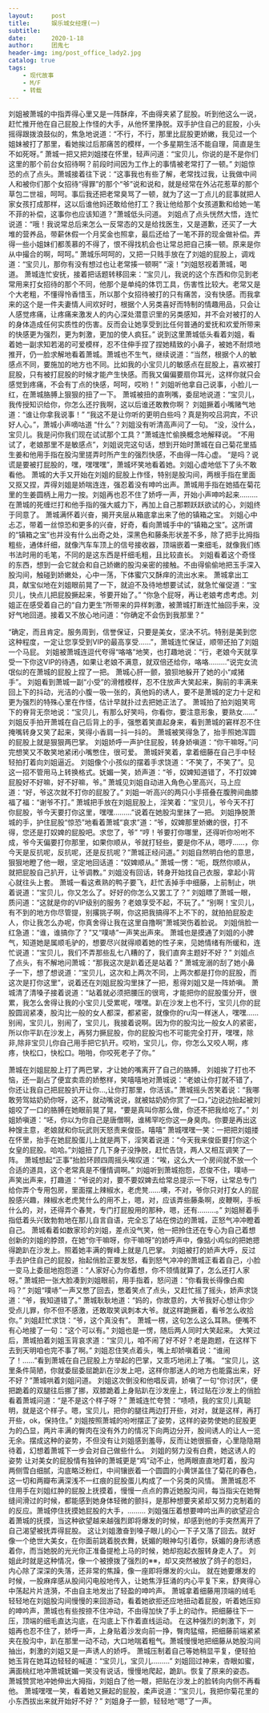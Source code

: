 ```yaml
---
layout:     post
title:      娱乐城女经理(一)
subtitle:   
date:       2020-1-18
author:     团鬼七
header-img: img/post_office_lady2.jpg
catalog: true
tags:
    - 现代故事
    - M/F
    - 转载
---
```


 刘姐被萧城的中指弄得心里又是一阵酥痒，不由得夹紧了屁股。听到他这么一说，赶忙推开他在自己屁股上作怪的大手，从他怀里挣脱。双手护住自己的屁股，小头摇得跟拨浪鼓似的，焦急地说道：“不行，不行，那里比屁股更娇嫩，我见过一个姐妹被打了那里，看她挨过后那痛苦的模样，一个多星期生活不能自理，简直是生不如死呀。”          萧城一把又把刘姐搂在怀里，轻声问道：“宝贝儿，你说的是不是你们这里的那个前台女招待啊？前段时间因为工作上的事情被老常打了一顿。”            刘姐惊恐的点了点头。萧城接着往下说：“这事我也有些了解，老常找过我，让我做中间人和被你们那个女招待“得罪”的那个“爷”说和说和，就是经常在外沾花惹草的那个草包二世祖，呵呵。事后我还把老常臭骂了一顿，就为了这一丁点儿的屁事就把人家女孩打成那样，这以后谁他妈还敢给他打工？我让他给那个女孩道歉和给她一笔不菲的补偿，这事你也应该知道？”萧城低头问道。              刘姐点了点头恍然大悟，连忙说道：“哦！我说常总后来怎么一反常态的又是给找医生，又是道歉，还买了一大堆的营养品，带薪休假一个月奖金也照拿，最后还给了一笔不菲的现金做补偿。弄得一些小姐妹们都羡慕的不得了，恨不得找机会也让常总把自己揍一顿。原来是你从中撮合的啊，呵呵。”          萧城乐呵呵的，又把一只贱手放在了刘姐的屁股上，调戏道：“宝贝儿，那你有没有想过也让老常揍一顿啊”          “滚！”刘姐怒视着萧城，喝道。          萧城连忙安抚，接着把话题转移回来：“宝贝儿，我说的这个东西和你见到老常用来打女招待的那个不同，他那个是单纯的体罚工具，伤害性比较大。老常又是个大老粗，不懂得怜香惜玉，所以那个女招待被打的只有痛苦，没有快感。而我拿来的这个是一件夫妻情人间欢好时，根据个人另类喜好而特制的情趣用品，只会让人感觉疼痛，让疼痛来激发人的内心深处潜意识里的另类感知，并不会对被打的人的身体造成任何实质性的伤害。反而会让她享受到比任何普通的爱抚和欢爱所带来的快感更为强烈，更为刺激，更加的使人疯狂。”          说到这里萧城低头看着刘姐，看着她一副求知若渴的可爱模样，忍不住伸手捏了捏她精致的小鼻子，被她不耐烦地推开，仍一脸求解地看着萧城。萧城也不生气，继续说道：“当然，根据个人的敏感点不同，要施加的地方也不同。比如我的小宝贝儿的敏感点在屁股上，喜欢被打屁股，只有被打屁股的时候才能产生快感。而我又偏偏要扇你耳光，这样你就只会感觉到疼痛，不会有丁点的快感，呵呵，哎哟！”          刘姐听他拿自己说事，小脸儿一红，在萧城胳膊上狠狠的扭了一下。          萧城被扭的直咧嘴，委屈地说道：“宝贝儿，我传授知识给你，你怎么还拧我啊，这以后谁还敢教你啊？          刘姐撅着小嘴赌气地道：“谁让你拿我说事！”          “我这不是让你听的更明白些吗？真是狗咬吕洞宾，不识好人心。”，萧城小声嘀咕道          “什么”？刘姐没有听清高声问了一句。          “没，没什么，宝贝儿。我是问你我们现在试试那个工具？”萧城连忙偷换概念地解释说。          “不用试了，老娘那里不是敏感点”，刘姐说完这句话，想到开始时萧城在自己菊花里插生姜和他用手指在股沟里搓弄时所产生的强烈快感，不由得一阵心虚。          “是吗？说谎是要被打屁股的，嘿，嘿嘿嘿”，萧城坏笑地看着她。刘姐心虚地低下了头不敢看他。          萧城的大手又开始在刘姐的屁股上作怪，特别是股沟间，两根手指在里面又抠又捏，弄得刘姐是娇喘连连，强忍着没有呻吟出声。萧城用手指在她插在菊花里的生姜圆柄上用力一按。刘姐再也忍不住了娇呼一声，开始小声呻吟起来………          在萧城的死缠烂打和他手指的强大威力下，再加上自己那颗跃跃欲试的心，刘姐终于同意了。          萧城满怀着兴奋，揭开夹层从箱底拿出来了他的镇箱之宝。          刘姐心中忐忑，带着一丝惊恐和更多的兴奋，好奇，看向萧城手中的“镇箱之宝”。这所谓的“镇箱之宝”也并没有什么出奇之处，深黑色和藤条形状差不多，除了把手比拇指粗些，通体纤细，就像汽车车顶上的信号接收器，顶端嵌着一束细毛，就像我们练书法时用的毛笔，不同的是这东西是杆细毛粗，且比较直长。          刘姐看着这个奇怪的东西，想到一会它就会和自己娇嫩的股沟亲密的接触。不由得偷偷地把玉手深入股沟间，触碰到娇嫩处，心中一荡，下体蜜穴又酥痒的流出水来。          萧城拿出工具，献宝似地在刘姐眼前晃了一下，就迫不及待地想要试试，就急忙催促道：“宝贝儿，快点儿把屁股撅起来，爷要开始了。”          “你急个屁呀，再让老娘考虑考虑。刘姐正在感受着自己的“自力更生”所带来的异样刺激，被萧城打断连忙抽回手来，没好气地回道。接着又不放心地问道：“你确定不会伤到我那里？”

“确定，而且肯定。服务周到，信誉保证，只要是美女，坚决不坑。特别是美到您这种程度，一定让您享受到VIP的最高享受……”，萧城连忙保证，顺带还拍了刘姐一个马屁。          刘姐被萧城连逗代夸得“咯咯”地笑，也打趣地说：“行，老娘今天就享受一下你这VIP的待遇，如果让老娘不满意，就双倍还给你，咯咯………”说完女流氓似的在萧城的屁股上捏了一把。          萧城心肝一颤，狼狈地躲开了她的小“咸猪手”。          刘姐看到萧城一副“小受”的滑稽模样，忍不住放声大笑起来，胸前的丰满来回上下的抖动，光洁的小腹一吸一张的，真他妈的诱人，要不是萧城的定力十足和更为强烈的特殊心里在作怪，估计早就扑过去把她正法了。          萧城拍了拍刘姐笑弯下的脊背无奈地说：“宝贝儿，有那么好笑吗，你看你，要注意形象，要熟女……”          刘姐反手拍开萧城在自己后背上的手，强憋着笑直起身来，看到萧城的窘样忍不住掩嘴转身又笑了起来，笑得小香肩一抖一抖的。          萧城被笑得急了，抬手照她浑圆的屁股上就是狠狠两巴掌。          刘姐娇呼一声护住屁股，转身娇嗔道：“你干嘛呀。”问完想笑又不敢笑地紧闭小嘴憋住，很可爱。          萧城奸笑着，拿着细藤在自己手中轻轻拍打着向刘姐逼近。          刘姐像个小孩似的摆着手求饶道：“不笑了，不笑了”。见这一招不管用马上转换格式。妩媚一笑，娇声道：“爷，奴婢知道错了，不打奴婢屁股好不好嘛，好不好嘛，爷。”          萧城见刘姐自动进入角色心里高兴，马上应道：“好，爷这次就不打你的屁股了。”          刘姐一听高兴的两只小手搭叠在腹胯间曲膝福了福：“谢爷不打。”          萧城把手放在刘姐屁股上，淫笑着：“宝贝儿，爷今天不打你屁股，爷今天要打你这里，嘿嘿………”说着在她股沟里抹了一把。          刘姐挣脱萧城的手，护住屁股“惊恐”地看着萧城“哀求”道：“爷，奴婢那里娇嫩的很，打不得，您还是打奴婢的屁股吧。求您了，爷”          “哼！爷要打你哪里，还得听你吩咐不成，爷今天偏要打你那里，如果你顺从，爷就打轻些，要是你不从，嗯哼……，你今天是反抗呢，反抗呢，还是反抗呢？”萧城正经问道。”          刘姐自然明白他的意思，狠狠地瞪了他一眼，坚定地回话道：“奴婢顺从。”          萧城一愣：“呃，既然你顺从，就把屁股自己扒开，让爷调教。”          刘姐没有回话，转身开始找自己衣服，拿起小背心就往头上套。          萧城一看这煮熟的鸭子要飞，赶忙丢掉手中细藤，上前制止，哄着说道：“宝贝儿，你又怎么了。好好的你怎么又罢工了？”          刘姐瞟了萧城一眼，质问道：“这就是你的VIP级别的服务？老娘享受不起，不玩了。”          “别啊！宝贝儿，有不到的地方你尽管提，别撂挑子啊，你这把我搞得不上不下的，就拍拍屁股走人，你让我怎么办呢，你真舍得让我在这里自撸啊”萧城哭伤着脸说。          刘姐俏脸一红急道：“谁，谁搞你了？”又“噗哧”一声笑出声來。          萧城也是摸通了刘姐的小脾气，知道她是属顺毛驴的，想要尽兴就得顺着她的性子来，见她情绪有所缓和，连忙说道：“宝贝儿，我们不弄那些乱七八糟的了，我们直奔主题好不好？”          刘姐点了点头，有不解地问萧城：“那我这次是趴着还是站着？”          萧城宠溺的刮了她小鼻子一下，想了想说道：“宝贝儿，这次和上两次不同，上两次都是打你的屁股，而这次是打你这里”，说着还在刘姐屁股沟里抹了一把，惹得刘姐又是一阵娇嗔。          萧城清了清嗓子接着说道：“站着就必须把腰压的很弯，才能把你的屁股蛋分开，很累，我怎么舍得让我的小宝贝儿受累呢，嘿嘿。趴在沙发上也不行，宝贝儿你的屁股圆润紧凑，股沟比一般的女人都深，都紧密，就像你的ru沟一样迷人，嘿嘿……别闹，宝贝儿，别闹了，宝贝儿，我接着说啊。因为你的股沟比一般女人的紧密，所以你平趴在沙发上，再努力撅屁股，你的屁股沟也不可能完全打开，嘿嘿，除非,除非宝贝儿你自己用手把它扒开。哎哟，宝贝儿，你，你怎么又咬人啊，疼疼，快松口，快松口。啪啪，你咬死老子了你。”      

萧城在刘姐屁股上打了两巴掌，才让她的嘴离开了自己的胳膊。          刘姐挨了打也不恼，还一副占了便宜卖乖的娇憨样，笑嘻嘻地对萧城说：“老娘让你打就不错了，你还让我自己把屁股扒开让你…,让你打那里，你活该。”          萧城摇头苦笑着说：“我哪敢劳驾姑奶奶你呀，这不，就动嘴说说，就被姑奶奶你赏了一口，”边说边抬起被刘姐咬了一口的胳膊在她眼前晃了晃，“要是真叫你那么做，你还不把我给吃了。”          刘姐娇嗔道：“呸，你以为你自己是唐僧啊，谁稀罕吃你这一身臭肉。你要是再出这种馊主意，老娘就和你玩武则天怒责来俊臣。嘻嘻”          萧城嘿嘿一笑：一把把刘姐搂在怀里，抬手在她屁股蛋儿上就是两下，淫笑着说道：“今天我来俊臣要打你这个女皇的屁股。哈哈。”刘姐扭了几下身子没挣脱，赶忙告饶，两人又相互调笑了一阵。          萧城想起“正事”抬脸环顾四周摇头唉叹道：“唉，这么大一个房间就不放一个合适的道具，这个老常真是不懂情调啊。”            刘姐听到萧城抱怨，忍俊不住，噗哧一声笑出声来，打趣道：“爷说的对，要不要奴婢去给常总提示一下呀，让常总专门给你弄个专用包房，里面摆上辣椒水，老虎凳……噢，不对，爷你只对打女人的屁股感兴趣，辣椒水老虎凳什么的用不上，嗯，对，应该弄些藤条啊，皮鞭啊，手板什么的，对，还得弄个春凳，专门打屁股用的那种，嗯，还有………。”          刘姐掰着手指低着头兴致勃勃地在那儿自言自语，完全忘了站在傍边的萧城，正怒气冲冲瞪着自己。          萧城看着如数家珍的刘姐，差点没气笑，他一把拎住还在专心为自己着想创新的刘姐的脖颈，在她“你干嘛呀，你干嘛呀”的娇呼声中，像掂小鸡似的把她摁得跪趴在沙发上。照着她丰满的臀峰上就是几巴掌。          刘姐被打的娇声大呼，反过手去护住自己的屁股，抬起俏脸正要发怒，看到怒气冲冲的萧城正看着自己，小脸一变马上委屈地抱怨道：“人家好心为你着想，你不领情就算了，怎么还打人家呀。”          萧城把一张大脸凑到刘姐眼前，用手指着，怒问道：“你看我长得像白痴吗？”          刘姐“噗哧”一声又憋了回去，憋着笑点了点头，又赶忙摇了摇头，娇声求饶道：“爷，我知道错了。”          萧城耿耿地道：“妈的，你故意的，大爷我好心想让你少受点儿罪，你不但不感激，还敢取笑讽刺本大爷。就这样跪撅着，看爷怎么收拾你。”          刘姐赶忙求饶：“爷，这个真没有”。          萧城一楞，这句怎么这么耳熟。便嘴不有心地接了一句：“这个可以有。”          刘姐也是一愣，随后两人同时大笑起来。           大笑过后，萧城拍着刘姐玉背哀求道：“宝贝儿，咱不闹了好不好？老是跑题，在这样下去到天明咱也完不事了啊。”               刘姐忍住笑点着头，嘴上却娇嗔着说：“谁闹了！……”看到萧城在自己屁股上方举起的巴掌，又乖巧地闭上了嘴。          “宝贝儿，这里条件简陋，你就委屈委屈跪趴在沙发上吧，这样你那迷人的地方也能露出来，好不好？”萧城哄着刘姐问道。          刘姐这次倒没和他唱反调，娇嗔了一句“你讨厌”，便把跪着的双腿往后挪了挪，双膝跪着上身贴趴在沙发座上，转过贴在沙发上的俏脸看着萧城问道：“是不是这个样子呀？”          萧城连忙夸赞：“啧啧，我的宝贝儿真聪明，就是这个样子。嗯，宝贝儿，把你的腿往两边打开些，对对，就是这样，再打开些，ok，保持住。”          刘姐按照萧城的吩咐摆正了姿势，这样的姿势使她的屁股更为的凸显，两片丰满的臀肉在没有外力的情况下向两边分开，股间诱人的让人一览无余。摆成这种的姿势，不但没有让刘姐感到羞辱，反而让她很振奋，心里隐隐期待着，幻想着萧城下一步会对自己做些什么。         刘姐的努力没有白费，她这诱人的姿势 让对美女的屁股情有独钟的萧城更是“鸡”动不止，他两眼直直地盯着，股沟两侧雪白细腻，沟底略泛粉红，中间镶嵌着一个圆圆的小黄饼盖住了菊花的春色，这一切和两瓣布满深浅不一红痕的屁股蛋儿构成了一个另类的风情。          萧萧城忍不住用手在刘姐红肿的屁股上抚摸着，慢慢一点点的靠近她股沟间，每当指尖在她臀缝间滑过的时候，都能感到她身体轻微的颤抖，是那种想要夹紧却又努力克制着的的反应。萧城停住抚摸她屁股的大手，………          刘姐强压着想要呻吟出声的欲望迎合着萧城的抚摸，当这种欲望越来越强烈即将爆发的时候，却感到他的手突然离开了自己渴望被抚弄得屁股。          这让刘姐激奋到嗓子眼儿的心一下子又落了回去。就好像一个绝世大美女，在你面前跳着脱衣舞，妩媚的眼神勾引着你，妖媚的身形诱惑着你，而当她脱的光光你正准备提枪上马的时候，她却抱起衣服转身走人了。          刘姐此时就是这种情况，像一个被撩拨了强烈的※※，却又突然被放了鸽子的怨妇，内心除了深深的失落，还非常的焦躁，像一座即将爆发的火山。          就在她要爆发的时候，一股麻痒感从股间闪电般地传入，让她焦浮狂涌的内心平复下来，舒爽得心中荡起片片涟漪，不由自主地发出了轻盈的呻吟声。          萧城拿着细藤用顶端的绒毛轻轻地在刘姐股沟间慢慢的来回游动，看着她欲拒还应地扭动着屁股，听着她压抑的呻吟声，萧城也有些按捺不住冲动，不由得加快了手上的动作。把细藤往下一压，顶端的细毛直达沟底，在沟底上下作着直线运动。          在这种强烈的刺激下，刘姐再也忍不住了，娇呼一声，上身贴着沙发向前一挣，臀肉猛缩，把细藤前端紧紧夹在股沟中，趴在那里一动不动，大口地喘着粗气。萧城慢慢地把细藤从她股沟间抽出，刺激的刘姐又是一声诱人的娇呼。          萧城压制着自己等她稍显平复，便轻拍她玉背在她耳边轻轻的喊道：“宝贝儿，宝贝儿………”          刘姐回过神来，杏眼如蜜，满面桃红地冲萧城妩媚一笑没有说话，慢慢地爬起，跪趴。恢复了原来的姿态。          萧城赞赏地冲她伸出大拇指，刘姐白了他一眼，把贴在沙发上的脸转向内侧不再看他。          萧城嘿嘿一笑，看着她又撅起的屁股，柔声说道：“宝贝儿，我把你菊花里的小东西拔出来就开始好不好？”          刘姐身子一颤，轻轻地“嗯”了一声。



